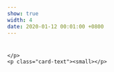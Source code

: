 ```yaml
---
show: true
width: 4
date: 2020-01-12 00:01:00 +0800
---
```

<div>
  <img>
  <div class="card-body">
    <h5 class="card-title"></h5>
    <p class="card-text">
      
    </p>
    <p class="card-text"><small></p>
  </div>
</div>

